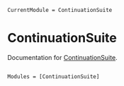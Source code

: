```@meta
CurrentModule = ContinuationSuite
```

# ContinuationSuite

Documentation for [ContinuationSuite](https://github.com/RayleighLord/ContinuationSuite.jl).

```@index
```

```@autodocs
Modules = [ContinuationSuite]
```
